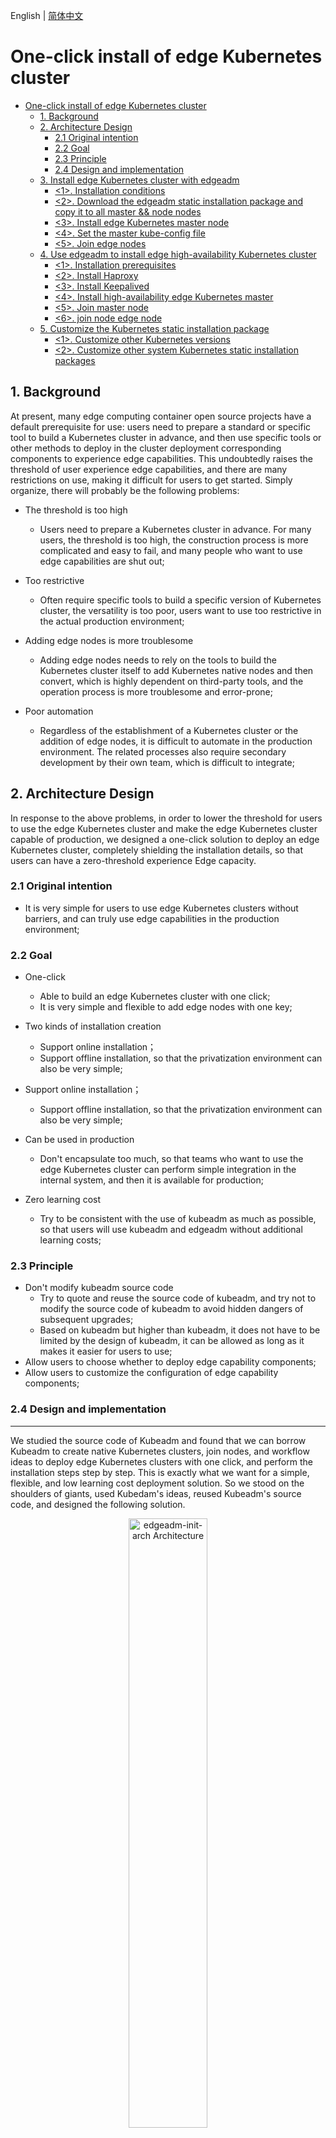 English | [简体中文](./install_edge_kubernetes_CN.md)
# One-click install of edge Kubernetes cluster

* [One-click install of edge Kubernetes cluster](#one-click-install-of-edge-kubernetes-cluster)
   * [1. Background](#1-background)
   * [2. Architecture Design](#2-architecture-design)
      * [2.1 Original intention](#21-original-intention)
      * [2.2 Goal](#22-goal)
      * [2.3 Principle](#23-principle)
      * [2.4 Design and implementation](#24-design-and-implementation)
   * [3. Install edge Kubernetes cluster with edgeadm](#3-install-edge-kubernetes-cluster-with-edgeadm)
        * [&lt;1&gt;. Installation conditions](#1-installation-conditions)
        * [&lt;2&gt;. Download the edgeadm static installation package and copy it to all master &amp;&amp; node nodes](#2-download-the-edgeadm-static-installation-package-and-copy-it-to-all-master--node-nodes)
        * [&lt;3&gt;. Install edge Kubernetes master node](#3-install-edge-kubernetes-master-node)
        * [&lt;4&gt;. Set the master kube-config file](#4-set-the-master-kube-config-file)
        * [&lt;5&gt;. Join edge nodes](#5-join-edge-nodes)
   * [4. Use edgeadm to install edge high-availability Kubernetes cluster](#4-use-edgeadm-to-install-edge-high-availability-kubernetes-cluster)
        * [&lt;1&gt;. Installation prerequisites](#1-installation-prerequisites)
        * [&lt;2&gt;. Install Haproxy](#2-install-haproxy)
        * [&lt;3&gt;. Install Keepalived](#3-install-keepalived)
        * [&lt;4&gt;. Install high-availability edge Kubernetes master](#4-install-high-availability-edge-kubernetes-master)
        * [&lt;5&gt;. Join master node](#5-join-master-node)
        * [&lt;6&gt;. join node edge node](#6-join-node-edge-node)
   * [5. Customize the Kubernetes static installation package](#5-customize-the-kubernetes-static-installation-package)
      * [&lt;1&gt;. Customize other Kubernetes versions](#1-customize-other-kubernetes-versions)
      * [&lt;2&gt;. Customize other system Kubernetes static installation packages](#2-customize-other-system-kubernetes-static-installation-packages)

## 1. Background

At present, many edge computing container open source projects have a default prerequisite for use: users need to prepare a standard or specific tool to build a Kubernetes cluster in advance, and then use specific tools or other methods to deploy in the cluster deployment corresponding components to experience edge capabilities. This undoubtedly raises the threshold of user experience edge capabilities, and there are many restrictions on use, making it difficult for users to get started. Simply organize, there will probably be the following problems:

-   The threshold is too high
    -   Users need to prepare a Kubernetes cluster in advance. For many users, the threshold is too high, the construction process is more complicated and easy to fail, and many people who want to use edge capabilities are shut out;
-   Too restrictive
    -   Often require specific tools to build a specific version of Kubernetes cluster, the versatility is too poor, users want to use too restrictive in the actual production environment;

-   Adding edge nodes is more troublesome
    -   Adding edge nodes needs to rely on the tools to build the Kubernetes cluster itself to add Kubernetes native nodes and then convert, which is highly dependent on third-party tools, and the operation process is more troublesome and error-prone;
-   Poor automation
    -   Regardless of the establishment of a Kubernetes cluster or the addition of edge nodes, it is difficult to automate in the production environment. The related processes also require secondary development by their own team, which is difficult to integrate;

## 2. Architecture Design

In response to the above problems, in order to lower the threshold for users to use the edge Kubernetes cluster and make the edge Kubernetes cluster capable of production, we designed a one-click solution to deploy an edge Kubernetes cluster, completely shielding the installation details, so that users can have a zero-threshold experience Edge capacity.

### 2.1 Original intention

- It is very simple for users to use edge Kubernetes clusters without barriers, and can truly use edge capabilities in the production environment;

### 2.2 Goal

- One-click

     - Able to build an edge Kubernetes cluster with one click;
     - It is very simple and flexible to add edge nodes with one key;
- Two kinds of installation creation
     -   Support online installation；
     -   Support offline installation, so that the privatization environment can also be very simple;
- Support online installation；
     - Support offline installation, so that the privatization environment can also be very simple;
- Can be used in production

     - Don't encapsulate too much, so that teams who want to use the edge Kubernetes cluster can perform simple integration in the internal system, and then it is available for production;
- Zero learning cost

     - Try to be consistent with the use of kubeadm as much as possible, so that users will use kubeadm and edgeadm without additional learning costs;

### 2.3 Principle

- Don't modify kubeadm source code
  - Try to quote and reuse the source code of kubeadm, and try not to modify the source code of kubeadm to avoid hidden dangers of subsequent upgrades;
  - Based on kubeadm but higher than kubeadm, it does not have to be limited by the design of kubeadm, it can be allowed as long as it makes it easier for users to use;
- Allow users to choose whether to deploy edge capability components;
- Allow users to customize the configuration of edge capability components;

### 2.4 Design and implementation

---

We studied the source code of Kubeadm and found that we can borrow Kubeadm to create native Kubernetes clusters, join nodes, and workflow ideas to deploy edge Kubernetes clusters with one click, and perform the installation steps step by step. This is exactly what we want for a simple, flexible, and low learning cost deployment solution. So we stood on the shoulders of giants, used Kubedam's ideas, reused Kubeadm's source code, and designed the following solution.

<div align="center">
  <img src="../img/edgeadm-init-arch.png" width=50% title="edgeadm-init-arch Architecture">
</div>

>   Among them, the part of `Kubeadm init cluster/join node` completely reuses the source code of kubadm, and all the logic is exactly the same as Kubeadm.

This program has the following advantages:

-   Fully compatible with Kubeadm

    We just stand on the shoulders of Kubeadm, set some configuration parameters required by the edge cluster before Kubeadm init/join, initialize the Master or Node nodes automatically, and install the container runtime. After the completion of Kubeadm init/join, the CNI network plug-in was installed and the corresponding edge capability components were deployed.

    We quoted the Kubeadm source code in the way of Go Mod. During the whole process, we did not modify the source code of Kubeadm one line. It is completely native and ready to upgrade to a higher version of Kubeadm in the future.

-   One-click, easy to use, flexible and automated

    The edgeadm init cluster and join node completely retain the original parameters and process of Kubeadm init/join, but automatically initialize the node and install the container when running, you can use the `edgeadm --enable-edge=fasle` parameter to install the native one-click For Kubernetes clusters, you can also use the `edgeadm --enable-edge=true` parameter to install an edge Kubernetes cluster with one click.

    You can join any node as long as you can access the node where the Kube-apiserver is located, or you can join the master. Join master also continues the Kubeadm approach. To build highly available nodes, you can directly use join master to expand Master nodes when needed to achieve high availability.

-   No learning cost, exactly the same as using kubeadm

    Because the `Kubeadm init cluster/join node` part completely reuses the source code of kubadm, all logic is exactly the same as Kubeadm, completely retaining the usage habits of kubeadm and all flag parameters, and the usage is exactly the same as that of kubeadm, without any new learning cost , The user can customize the edge Kubernetes cluster according to the parameters of Kubeadm or use kubeadm.config.
    
-   Edge node security enhancement

    With the help of Kubernetes [Node Authentication](https://kubernetes.io/docs/reference/access-authn-authz/node/) mechanism, we have enabled [NodeRestriction](https://kubernetes.io/docs/reference/access-authn-authz/admission-controllers/#noderestriction) access plugin to ensure that each node has a unique identity and only has a minimal set of permissions. Even if an edge node is compromised, other edge nodes cannot be operated.

    For Kubelet, we also enable the [Kubelet configuration certificate rotation](https://kubernetes.io/docs/tasks/tls/certificate-rotation/) mechanism by default. When the Kubelet certificate is about to expire, a new secret key will be automatically generated , And apply for a new certificate from the Kubernetes API. Once the new certificate is available, it will be used to authenticate the connection with the Kubernetes API.

## 3. Install edge Kubernetes cluster with edgeadm

#### <1>. Installation conditions

-   Follow [kubeadm's minimum requirements](https://kubernetes.io/zh/docs/setup/production-environment/tools/kubeadm/install-kubeadm/#before-you-begin), master && node minimum 2C2G, disk space Not less than 1G;

    >   Warning: Provide clean machines as much as possible to avoid installation errors caused by other factors. `If there is a container service on the machine, it may be cleaned up during the installation process, please confirm carefully before executing it`
-   Currently supports amd64 and arm64 two systems;

    >   Other systems can compile edgeadm and make corresponding system installation packages by themselves, please refer to **5. Customize Kubernetes static installation package**

-   Supported Kubernetes version: greater than or equal to v1.18, the provided installation package only provides Kubernetes v1.18.2 version;

    >   For other Kubernetes versions, please refer to **5. Customize the Kubernetes static installation package** and make it yourself.

#### <2>. Download the edgeadm static installation package and copy it to all master && node nodes

>   Choose installation package according to your installation node CPU architecture [amd64, arm64]

```shell
arch=amd64 version=v0.4.0.beta.0 && rm -rf edgeadm-linux-* && wget https://superedge-1253687700.cos.ap-guangzhou.myqcloud.com/$version/$arch/edgeadm-linux-$arch-$version.tgz && tar -xzvf edgeadm-linux-* && cd edgeadm-linux-$arch-$version && ./edgeadm
```
The installation package is about 200M. For detailed information about the installation package, please refer to **5. Custom Kubernetes static installation package**.

>   If downloading the installation package is slow, you can directly check the corresponding [SuperEdge version](https://github.com/superedge/superedge/tags), download `edgeadm-linux-amd64/arm64-*.0.tgz`, and Decompression is the same.
>
>   One-click installation of the edge independent Kubernetes cluster function is supported starting from SuperEdge-v0.3.0-beta.0, pay attention to 
#### <3>. Install edge Kubernetes master node

```shell
./edgeadm init --kubernetes-version=1.18.2 --image-repository superedge.tencentcloudcr.com/superedge --service-cidr=10.96.0.0/12 --pod-network-cidr=192.168.0.0/16 --install-pkg-path ./kube-linux-*.tar.gz --apiserver-cert-extra-sans=<Master public IP> --apiserver-advertise-address=<master Intranet IP> --enable-edge=true -v=6
```
On：

-   --enable-edge=true: Whether to deploy edge capability components, the default is true

    >   --enable-edge=false means to install a native Kubernetes cluster, which is exactly the same as the cluster built by kubeadm;

-   --install-pkg-path: The address of the Kubernetes static installation package

    >   The value of --install-pkg-path can be the path on the machine or the network address (for example: http://xxx/xxx/kube-linux-arm64/amd64-*.tar.gz, which can be encrypted without wget You can), pay attention to use the Kubernetes static installation package that matches the machine system;

-   --apiserver-cert-extra-sans: kube-apiserver certificate extension address

    -   It is recommended to sign the master node’s external network IP or domain name, as long as the signed Master node’s IP or domain name can be accessed by the edge node**. Of course, the internal network IP is also allowed, provided that the edge node can access kube-apiserver through this IP. If you customize the domain name, you can configure hosts on all Matser and Node nodes by yourself;
    -   Sign the public network IP and domain name, because the edge node and the Master node are generally not in the same local area network, and need to join and access the Master through the public network;

-   --image-repository: image repository address

    >   If superedge.tencentcloudcr.com/superedge is slower, you can switch to other accelerated mirror warehouses, as long as you can pull down kube-apiserver, kube-controller-manager, kube-scheduler, kube-proxy, etcd, pause, etc. mirrors.

Other parameters have the same meaning as Kubeadm and can be configured according to kubeadm's requirements.

>   You can also use kubeadm.config to configure the original parameters of kubeadm, and create an edge Kubernetes cluster through `edgeadm init --config kubeadm.config --install-pkg-path ./kube-linux-*.tar.gz `.


If there is no problem during execution and the cluster is successfully initialized, the following content will be output:
```shell
Your Kubernetes control-plane has initialized successfully!

To start using your cluster, you need to run the following as a regular user:

  mkdir -p $HOME/.kube
  sudo cp -i /etc/kubernetes/admin.conf $HOME/.kube/config
  sudo chown $(id -u):$(id -g) $HOME/.kube/config

You should now deploy a pod network to the cluster.
Run "kubectl apply -f [podnetwork].yaml" with one of the options listed at:
  https://kubernetes.io/docs/concepts/cluster-administration/addons/

Then you can join any number of worker nodes by running the following on each as root:

edgeadm join xxx.xxx.xxx.xxx:xxx --token xxxx \
    --discovery-token-ca-cert-hash sha256:xxxxxxxxxx
    --install-pkg-path <Path of edgeadm kube-* install package>
```
If there is a problem during the execution, the corresponding error message will be returned directly and the initialization of the cluster will be interrupted. You can use the `./edgeadm reset` command to roll back the initialization operation of the cluster.

#### <4>. Set the master kube-config file

To enable non-root users to run kubectl, run the following commands, which are also part of the edgeadm init output:
```shell
mkdir -p $HOME/.kube
sudo cp -i /etc/kubernetes/admin.conf $HOME/.kube/config
sudo chown $(id -u):$(id -g) $HOME/.kube/config
```

If you are the root user, you can run:
```shell
export KUBECONFIG=/etc/kubernetes/admin.conf
```
Note that the `./edgeadm join` command that saves the output of `./edgeadm init` will be used when adding node nodes later.

The validity period of the token is the same as kubeadm `24h`, after expiration, you can use `./edgeadm token create` to create a new token.

The value generation of --discovery-token-ca-cert-hash is also the same as kubeadm, which can be generated by executing the following command on the master node.

```shell
openssl x509 -pubkey -in /etc/kubernetes/pki/ca.crt | openssl rsa -pubin -outform der 2>/dev/null | openssl dgst -sha256 -hex | sed 's/^.* //'
```

#### <5>. Join edge nodes

Execute `<2>. Download the edgeadm static installation package` on the edge node, or upload the edgeadm static installation package to the edge node by other means, and then execute the following command:

```bash
./edgeadm join <Master public/Intranet IP or domain>:Port --token xxxx \
     --discovery-token-ca-cert-hash sha256:xxxxxxxxxx 
     --install-pkg-path <edgeadm Kube-*Static installation package address/FTP path> 
     --enable-edge=true
```
On:

-   <Master public/Intranet IP or domain>:  the address where the node accesses the Kube-apiserver service.

    >   You can change the address of the Kube-apiserver service prompted by the `edgeadm init` to the node to be replaced by `Master node public network IP/Master node internal network IP/domain name` depending on the situation, depending on whether you want the node to access Kube through the external network or the internal network -apiserver service.

-   --enable-edge=true: Whether the added node is used as an edge node (whether to deploy edge capability components), the default is true

    >   --enable-edge=false means join the native Kubernetes cluster node, which is exactly the same as the node joined by kubeadm;

If there are no exceptions in the execution process,  the new node successfully joins the cluster, and the following will be output:

```shell
This node has joined the cluster:
* Certificate signing request was sent to apiserver and a response was received.
* The Kubelet was informed of the new secure connection details.

Run 'kubectl get nodes' on the control-plane to see this node join the cluster.
```
If there is a problem during the execution, the corresponding error message will be returned directly, and the addition of the node will be interrupted. You can use the `./edgeadm reset` command to roll back the operation of joining the node and rejoin.

> Tip: If the edge node is joined, after the edge node joins successfully, the edge node will be labeled with a label: `superedge.io/edge-node=enable`, which is convenient for subsequent applications to use nodeSelector to select the application and schedule to the edge node;
>
> Native Kubernetes nodes, like kubeadm's join, do not do anything.

## 4. Use edgeadm to install edge high-availability Kubernetes cluster

#### <1>. Installation prerequisites

-   Prepare a Master VIP as a unified entrance for available load balancing;
-   3 machines that meet [kubeadm's minimum requirements](https://kubernetes.io/zh/docs/setup/production-environment/tools/kubeadm/install-kubeadm/#before-you-begin) serve as master nodes;
-   3 machines that meet [kubeadm's minimum requirements](https://kubernetes.io/zh/docs/setup/production-environment/tools/kubeadm/install-kubeadm/#before-you-begin) serve as worker nodes;

#### <2>. Install Haproxy

Install Haproxy on the load balancing machine as the main entrance of the cluster:
> Note:
> Replace <master VIP> in the configuration file
```shell
# yum install -y haproxy
# cat << EOF >/etc/haproxy/haproxy.cfg
global
    log         127.0.0.1 local2

    chroot      /var/lib/haproxy
    pidfile     /var/run/haproxy.pid
    maxconn     4000
    user        haproxy
    group       haproxy
    daemon
    stats socket /var/lib/haproxy/stats
defaults
    mode                    http
    log                     global
    option                  httplog
    option                  dontlognull
    option http-server-close
    option forwardfor       except 127.0.0.0/8
    option                  redispatch
    retries                 3
    timeout http-request    10s
    timeout queue           1m
    timeout connect         10s
    timeout client          1m
    timeout server          1m
    timeout http-keep-alive 10s
    timeout check           10s
    maxconn                 3000
frontend  main *:5000
    acl url_static       path_beg       -i /static /images /javascript /stylesheets
    acl url_static       path_end       -i .jpg .gif .png .css .js

    use_backend static          if url_static
    default_backend             app

frontend kubernetes-apiserver
    mode                 tcp
    bind                 *:16443
    option               tcplog
    default_backend      kubernetes-apiserver
backend kubernetes-apiserver
    mode        tcp
    balance     roundrobin
    server  master-0  <master VIP>:6443 check # Here replace the master VIP with the user's own VIP
backend static
    balance     roundrobin
    server      static 127.0.0.1:4331 check
backend app
    balance     roundrobin
    server  app1 127.0.0.1:5001 check
    server  app2 127.0.0.1:5002 check
    server  app3 127.0.0.1:5003 check
    server  app4 127.0.0.1:5004 check
EOF
```
#### <3>. Install Keepalived

If the cluster has two masters, install Keepalived on both masters and perform the same operation:
> Note:
>
> 1. Replace <master VIP> in the configuration file
>
> 2. In the keepalived.conf configuration file below, <master's local public network IP> and <another master's public network IP> are opposite in the configuration of the two masters. Don't fill in the error.
```shell
# yum install -y keepalived
# cat << EOF >/etc/keepalived/keepalived.conf 
! Configuration File for keepalived

global_defs {
   smtp_connect_timeout 30
   router_id LVS_DEVEL_EDGE_1
}
vrrp_script checkhaproxy{
script "/etc/keepalived/do_sth.sh"
interval 5
}
vrrp_instance VI_1 {
    state BACKUP
    interface eth0
    nopreempt
    virtual_router_id 51
    priority 100
    advert_int 1
    authentication {
        auth_type PASS
        auth_pass aaa
    }
    virtual_ipaddress {
        <master VIP> # Here replace the master VIP with the user's own VIP
    }
    unicast_src_ip <master Public IP>
    unicast_peer {
      <Public IP of other master nodes>
    }
notify_master "/etc/keepalived/notify_action.sh MASTER"
notify_backup "/etc/keepalived/notify_action.sh BACKUP"
notify_fault "/etc/keepalived/notify_action.sh FAULT"
notify_stop "/etc/keepalived/notify_action.sh STOP"
garp_master_delay 1
garp_master_refresh 5
   track_interface {
     eth0
   }
   track_script {
     checkhaproxy 
   }
}
EOF
```
#### <4>. Install high-availability edge Kubernetes master

Perform cluster initialization operations in one of the masters
```shell
./edgeadm init --control-plane-endpoint <Master VIP> --upload-certs --kubernetes-version=1.18.2 --image-repository superedge.tencentcloudcr.com/superedge --service-cidr=10.96.0.0/12 --pod-network-cidr=192.168.0.0/16 --apiserver-cert-extra-sans=<Domain or Public/Intranet IP of Master node> --install-pkg-path <edgeadm Kube-*Static installation package address/FTP path> -v=6
```
>   The meaning of the parameters is the same as `3. Use edgeadm to install edge Kubernetes cluster`, and others are the same as kubeadm, so I won't explain it here;

If there are no exceptions during execution and the cluster is successfully initialized, the following content will be output:

```shell
Your Kubernetes control-plane has initialized successfully!

To start using your cluster, you need to run the following as a regular user:

  mkdir -p $HOME/.kube
  sudo cp -i /etc/kubernetes/admin.conf $HOME/.kube/config
  sudo chown $(id -u):$(id -g) $HOME/.kube/config

You should now deploy a pod network to the cluster.
Run "kubectl apply -f [podnetwork].yaml" with one of the options listed at:
  https://kubernetes.io/docs/concepts/cluster-administration/addons/

You can now join any number of the control-plane node running the following command on each as root:

  edgeadm join xxx.xxx.xxx.xxx:xxx --token xxxx \
    --discovery-token-ca-cert-hash sha256:xxxxxxxxxx \
    --control-plane --certificate-key xxxxxxxxxx
    --install-pkg-path <Path of edgeadm kube-* install package>

Please note that the certificate-key gives access to cluster sensitive data, keep it secret!
As a safeguard, uploaded-certs will be deleted in two hours; If necessary, you can use
"edgeadm init phase upload-certs --upload-certs" to reload certs afterward.

Then you can join any number of worker nodes by running the following on each as root:

edgeadm join xxx.xxx.xxx.xxx:xxxx --token xxxx \
    --discovery-token-ca-cert-hash sha256:xxxxxxxxxx  
    --install-pkg-path <Path of edgeadm kube-* install package>
```
If there is a problem during the execution, the corresponding error message will be directly returned, and the initialization of the cluster will be interrupted. Use the `./edgeadm reset` command to roll back the initialization operation of the cluster.

To enable non-root users to run kubectl, run the following commands, which are also part of the edgeadm init output:
```shell
mkdir -p $HOME/.kube
sudo cp -i /etc/kubernetes/admin.conf $HOME/.kube/config
sudo chown $(id -u):$(id -g) $HOME/.kube/config
```

If you are the root user, you can run:
```shell
export KUBECONFIG=/etc/kubernetes/admin.conf
```
Pay attention to the `./edgeadm join` command that saves the output of `./edgeadm init`, which is needed to add Master node and edge node later.

Record the `./edgeadm join` command output by `./edgeadm init`. You need this command to add the Master node and the edge node.

#### <5>. Join master node

Execute the `./edgeadm join` command on another master
```shell
./edgeadm join xxx.xxx.xxx.xxx:xxx --token xxxx    \
    --discovery-token-ca-cert-hash sha256:xxxxxxxxxx \
    --control-plane --certificate-key xxxxxxxxxx     \
    --install-pkg-path <Path of edgeadm kube-* install package> 
```
If there are no exceptions in the execution process, the new master successfully joins the cluster, and the following content will be output:
```shell
This node has joined the cluster and a new control plane instance was created:

* Certificate signing request was sent to apiserver and approval was received.
* The Kubelet was informed of the new secure connection details.
* Control plane (master) label and taint were applied to the new node.
* The Kubernetes control plane instances scaled up.
* A new etcd member was added to the local/stacked etcd cluster.

To start administering your cluster from this node, you need to run the following as a regular user:

        mkdir -p $HOME/.kube
        sudo cp -i /etc/kubernetes/admin.conf $HOME/.kube/config
        sudo chown $(id -u):$(id -g) $HOME/.kube/config

Run 'kubectl get nodes' to see this node join the cluster.
```
If there is a problem during the execution, the corresponding error message will be directly returned, and the addition of the node will be interrupted. Use the `./edgeadm reset` command to roll back the initialization of the cluster.

#### <6>. Join edge node

```shell
./edgeadm join xxx.xxx.xxx.xxx:xxxx --token xxxx \
    --discovery-token-ca-cert-hash sha256:xxxxxxxxxx 
    --install-pkg-path <Path of edgeadm kube-* install package> 
```
If there are no exceptions in the execution process, the new master successfully joins the cluster, and the following content will be output:

```shell
This node has joined the cluster:
* Certificate signing request was sent to apiserver and a response was received.
* The Kubelet was informed of the new secure connection details.

Run 'kubectl get nodes' on the control-plane to see this node join the cluster.
```
If there are exceptions during execution, the corresponding error message will be directly returned, and the initialization of the cluster will be interrupted. Use the `./edgeadm reset` command to roll back the initialization operation of the cluster.

## 5. Customize the Kubernetes static installation package

```shell
kube-linux-arm64-v1.18.2.tar.gz ## Kubernetes static installation package for kube-v1.18.2
├── bin                         ## Binary directory
│   ├── conntrack               ## Binary file for connection tracking
│   ├── kubectl                 ## kubectl for kube-v1.18.2
│   ├── kubelet                 ## kubelet for kube-v1.18.2
│   └── lite-apiserver          ## The corresponding version of lite-apiserver
├── cni                         ## cni configuration
│   └── cni-plugins-linux-v0.8.3.tar.gz ## CNI plug-in binary compression package of v0.8.3
└── container                   ## Container runtime directory
    └── docker-19.03-linux-arm64.tar.gz ## Docker 19.03 arm64 system installation script and installation package
```

### <1>. Customize other Kubernetes versions

There are two things you need to do to customize other Kubernetes versions:

-   Replace the kubectl and kubelet files in the `binary directory`, the version needs to be greater than or equal to Kubernetes v1.18.0;
-   Ensure that there is a basic image of the corresponding Kubernetes version in the mirror warehouse used by init;

### <2>. Customize other system Kubernetes static installation packages

To customize the Kubernetes static installation package and other systems, three things need to be done:

-   Replace all the binaries of the Kubernetes static installation package with the target system, including the binaries in the corresponding installation packages of cni and container;
-   Make sure that the mirror warehouse used by init has the basic image of the Kubernetes version of the corresponding system. It is recommended to use [Multi-System Mirror](https://docs.docker.com/buildx/working-with-buildx/);
-   Fully test to ensure that there are no compatibility issues. If there are related problems, you can also mention Issues in the SuperEdge community to fix them.

#### <3>. Custom node initialization script

`script/init-node.sh` is the initialization script of the node, but the system we tested is limited and cannot be fully compatible. If the default init-node.sh cannot initialize your node, or you need to add other initialization scripts, you can edit Use `script/init-node.sh` to customize the script and type out the kube-linux-arm64-v1.18.2.tar.gz package for your own use.